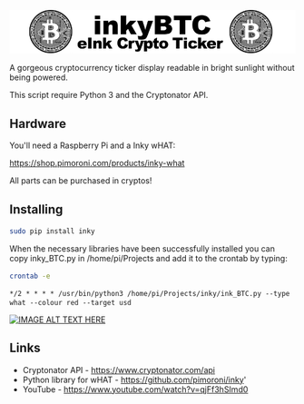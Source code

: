 ![Inky Bitcoin - the eInk Crypto Ticker](inky_BTC.png)

A gorgeous cryptocurrency ticker display readable in bright sunlight without being powered.

This script require Python 3 and the Cryptonator API.

## Hardware
You'll need a Raspberry Pi and a Inky wHAT:

https://shop.pimoroni.com/products/inky-what

All parts can be purchased in cryptos!
 
## Installing

```bash
sudo pip install inky
```

When the necessary libraries have been successfully installed you can copy inky_BTC.py in /home/pi/Projects and add it to the crontab by typing:

```bash
crontab -e
```

```
*/2 * * * * /usr/bin/python3 /home/pi/Projects/inky/ink_BTC.py --type what --colour red --target usd
```

[![IMAGE ALT TEXT HERE](https://img.youtube.com/vi/51UYrKa5JwU/0.jpg)](https://youtu.be/51UYrKa5JwU)

## Links

* Cryptonator API - https://www.cryptonator.com/api
* Python library for wHAT - https://github.com/pimoroni/inky'
* YouTube - https://www.youtube.com/watch?v=qjFf3hSImd0
